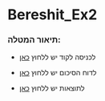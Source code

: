 # Bereshit_Ex2


  
  ### תיאור המטלה:
  * לכניסה לקוד יש ללחוץ [כאן](https://github.com/almogre02/Bereshit_Ex2/tree/main/Beresheet)
  * לדוח הסיכום יש ללחוץ [כאן](https://github.com/almogre02/Bereshit_Ex2/blob/main/%D7%9E%D7%98%D7%9C%D7%94%202%20-%20%D7%93%D7%95%D7%97%20%D7%A1%D7%99%D7%9B%D7%95%D7%9D.pdf)
    
  * לתוצאות יש ללחוץ [כאן](https://github.com/almogre02/Bereshit_Ex2/blob/main/Bereshit%20result.xlsx)

